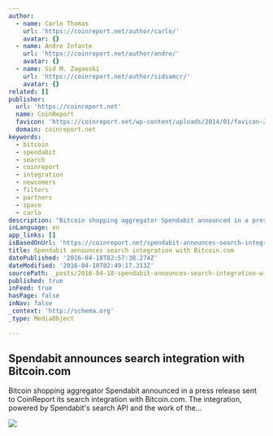 ```yaml
---
author:
  - name: Carlo Thomas
    url: 'https://coinreport.net/author/carlo/'
    avatar: {}
  - name: Andre Infante
    url: 'https://coinreport.net/author/andre/'
    avatar: {}
  - name: Sid M. Zagaeski
    url: 'https://coinreport.net/author/sidsamcr/'
    avatar: {}
related: []
publisher:
  url: 'https://coinreport.net'
  name: CoinReport
  favicon: 'https://coinreport.net/wp-content/uploads/2014/01/favicon-2.ico'
  domain: coinreport.net
keywords:
  - bitcoin
  - spendabit
  - search
  - coinreport
  - integration
  - newcomers
  - filters
  - partners
  - space
  - carlo
description: "Bitcoin shopping aggregator Spendabit announced in a press release sent to CoinReport its search integration with Bitcoin.com. The integration, powered by Spendabit's search API and the work of the..."
inLanguage: en
app_links: []
isBasedOnUrl: 'https://coinreport.net/spendabit-announces-search-integration-bitcoin-com/'
title: Spendabit announces search integration with Bitcoin.com
datePublished: '2016-04-18T02:57:38.274Z'
dateModified: '2016-04-18T02:49:17.313Z'
sourcePath: _posts/2016-04-18-spendabit-announces-search-integration-with-bitcoincom.md
published: true
inFeed: true
hasPage: false
inNav: false
_context: 'http://schema.org'
_type: MediaObject

---
```

<article style=""><h1>Spendabit announces search integration with Bitcoin.com</h1><p>Bitcoin shopping aggregator Spendabit announced in a press release sent to CoinReport its search integration with Bitcoin.com. The integration, powered by Spendabit's search API and the work of the...</p><img src="https://coinreport.net/wp-content/uploads/2016/04/Spendabit-logo-SQUARED-150x150.jpg" /></article>